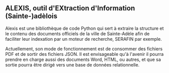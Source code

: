ALEXIS, outil d'EXtraction d'Information (Sainte-)adèlois
---------------------------------------------------------

Alexis est une bibliothèque de code Python qui sert à extraire la
structure et le contenu des documents officiels de la ville de
Sainte-Adèle afin de faciliter leur indexation par un moteur de
recherche, SERAFIN par exemple.

Actuellement, son mode de fonctionnement est de consommer des fichiers
PDF et de sortir des fichiers JSON.  Il est envisageable qu'à l'avenir
il pourra prendre en charge aussi des documents Word, HTML, ou autres,
et que sa sortie pourra être dirigé vers une base de données
relationnelle.
